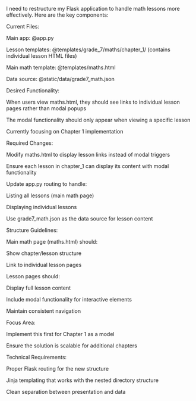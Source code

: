 I need to restructure my Flask application to handle math lessons more effectively. Here are the key components:

Current Files:

Main app: @app.py

Lesson templates: @templates/grade_7/maths/chapter_1/ (contains individual lesson HTML files)

Main math template: @templates/maths.html

Data source: @static/data/grade7_math.json

Desired Functionality:

When users view maths.html, they should see links to individual lesson pages rather than modal popups

The modal functionality should only appear when viewing a specific lesson

Currently focusing on Chapter 1 implementation

Required Changes:

Modify maths.html to display lesson links instead of modal triggers

Ensure each lesson in chapter_1 can display its content with modal functionality

Update app.py routing to handle:

Listing all lessons (main math page)

Displaying individual lessons

Use grade7_math.json as the data source for lesson content

Structure Guidelines:

Main math page (maths.html) should:

Show chapter/lesson structure

Link to individual lesson pages

Lesson pages should:

Display full lesson content

Include modal functionality for interactive elements

Maintain consistent navigation

Focus Area:

Implement this first for Chapter 1 as a model

Ensure the solution is scalable for additional chapters

Technical Requirements:

Proper Flask routing for the new structure

Jinja templating that works with the nested directory structure

Clean separation between presentation and data